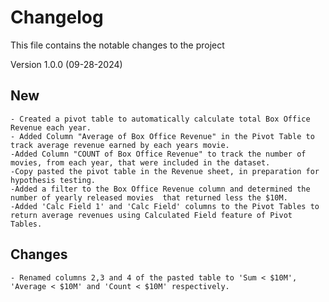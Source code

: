# Changelog
This file contains the notable changes to the project

Version 1.0.0 (09-28-2024)
## New
    - Created a pivot table to automatically calculate total Box Office Revenue each year.
    - Added Column "Average of Box Office Revenue" in the Pivot Table to track average revenue earned by each years movie.
    -Added Column "COUNT of Box Office Revenue" to track the number of movies, from each year, that were included in the dataset. 
    -Copy pasted the pivot table in the Revenue sheet, in preparation for hypothesis testing.
    -Added a filter to the Box Office Revenue column and determined the number of yearly released movies  that returned less the $10M.
    -Added 'Calc Field 1' and 'Calc Field' columns to the Pivot Tables to return average revenues using Calculated Field feature of Pivot Tables.

## Changes 
    - Renamed columns 2,3 and 4 of the pasted table to 'Sum < $10M', 'Average < $10M' and 'Count < $10M' respectively.

